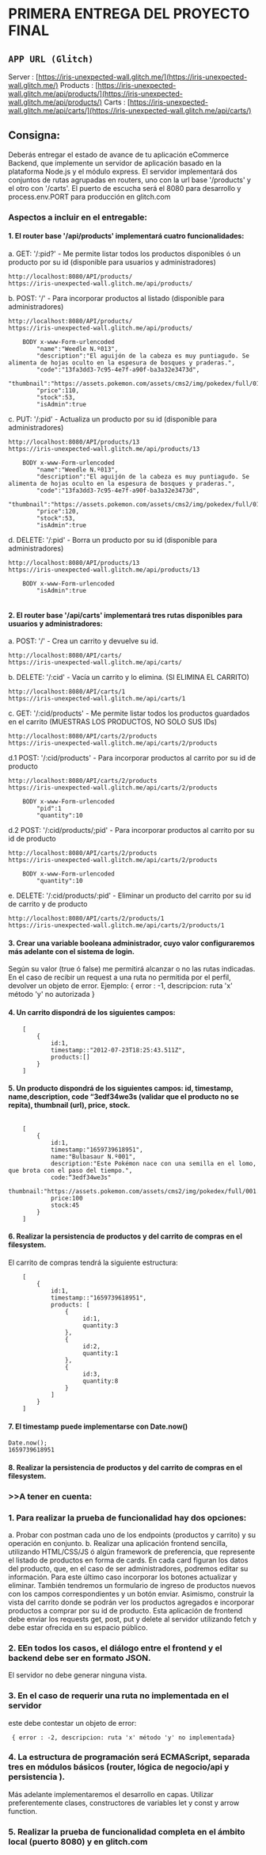 # PRIMERA ENTREGA DEL PROYECTO FINAL


## `APP URL (Glitch)`

Server : 
[https://iris-unexpected-wall.glitch.me/](https://iris-unexpected-wall.glitch.me/)
Products :
[https://iris-unexpected-wall.glitch.me/api/products/](https://iris-unexpected-wall.glitch.me/api/products/)
Carts :
[https://iris-unexpected-wall.glitch.me/api/carts/](https://iris-unexpected-wall.glitch.me/api/carts/)


## Consigna: 
Deberás entregar el estado de avance de tu aplicación eCommerce Backend, que implemente un servidor de aplicación basado en la plataforma Node.js y el módulo express. El servidor implementará dos conjuntos de rutas agrupadas en routers, uno con la url base '/products' y el otro con '/carts'. El puerto de escucha será el 8080 para desarrollo y process.env.PORT para producción en glitch.com

### Aspectos a incluir en el entregable:
#### 1. El router base '/api/products' implementará cuatro funcionalidades:

a. GET: '/:pid?' - Me permite listar todos los productos disponibles ó un producto por su id (disponible para usuarios y administradores)

```
http://localhost:8080/API/products/
https://iris-unexpected-wall.glitch.me/api/products/

```
b. POST: '/' - Para incorporar productos al listado (disponible para administradores)
```
http://localhost:8080/API/products/
https://iris-unexpected-wall.glitch.me/api/products/

    BODY x-www-Form-urlencoded
        "name":"Weedle N.º013",
        "description":"El aguijón de la cabeza es muy puntiagudo. Se alimenta de hojas oculto en la espesura de bosques y praderas.",
        "code":"13fa3dd3-7c95-4e7f-a90f-ba3a32e3473d",
        "thumbnail":"https://assets.pokemon.com/assets/cms2/img/pokedex/full/013.png",
        "price":110,
        "stock":53,
        "isAdmin":true

```
c. PUT: '/:pid' - Actualiza un producto por su id (disponible para administradores)
```
http://localhost:8080/API/products/13
https://iris-unexpected-wall.glitch.me/api/products/13

    BODY x-www-Form-urlencoded
        "name":"Weedle N.º013",
        "description":"El aguijón de la cabeza es muy puntiagudo. Se alimenta de hojas oculto en la espesura de bosques y praderas.",
        "code":"13fa3dd3-7c95-4e7f-a90f-ba3a32e3473d",
        "thumbnail":"https://assets.pokemon.com/assets/cms2/img/pokedex/full/013.png",
        "price":120,
        "stock":53,
        "isAdmin":true
```
d. DELETE: '/:pid' - Borra un producto por su id (disponible para administradores)

```
http://localhost:8080/API/products/13
https://iris-unexpected-wall.glitch.me/api/products/13

    BODY x-www-Form-urlencoded
        "isAdmin":true
    
```

#### 2. El router base '/api/carts' implementará tres rutas disponibles para usuarios y administradores:

a. POST: '/' - Crea un carrito y devuelve su id.
```
http://localhost:8080/API/carts/
https://iris-unexpected-wall.glitch.me/api/carts/

```

b. DELETE: '/:cid' - Vacía un carrito y lo elimina. (SI ELIMINA EL CARRITO)

```
http://localhost:8080/API/carts/1
https://iris-unexpected-wall.glitch.me/api/carts/1

```

c. GET: '/:cid/products' - Me permite listar todos los productos guardados en el carrito (MUESTRAS LOS PRODUCTOS, NO SOLO SUS IDs)
```
http://localhost:8080/API/carts/2/products
https://iris-unexpected-wall.glitch.me/api/carts/2/products
```
d.1 POST: '/:cid/products' - Para incorporar productos al carrito por su id de producto
```
http://localhost:8080/API/carts/2/products
https://iris-unexpected-wall.glitch.me/api/carts/2/products

    BODY x-www-Form-urlencoded
        "pid":1
        "quantity":10

```
d.2 POST: '/:cid/products/;pid' - Para incorporar productos al carrito por su id de producto
```
http://localhost:8080/API/carts/2/products
https://iris-unexpected-wall.glitch.me/api/carts/2/products

    BODY x-www-Form-urlencoded
        "quantity":10

```
e. DELETE: '/:cid/products/:pid' - Eliminar un producto del carrito por su id de carrito y de producto
```
http://localhost:8080/API/carts/2/products/1
https://iris-unexpected-wall.glitch.me/api/carts/2/products/1
```

#### 3. Crear una variable booleana administrador, cuyo valor configuraremos más adelante con el sistema de login.

Según su valor (true ó false) me permitirá alcanzar o no las rutas indicadas. En el caso de recibir un request a una ruta no permitida por el perfil, devolver un objeto de error. Ejemplo: { error : -1, descripcion: ruta 'x' método 'y' no autorizada }


#### 4. Un carrito dispondrá de los siguientes campos: 
```
    [
        {
            id:1,
            timestamp::"2012-07-23T18:25:43.511Z",
            products:[]
        }
    ]
```
#### 5. Un producto dispondrá de los siguientes campos:  id, timestamp, name,description, code “3edf34we3s (validar que el producto no se repita), thumbnail (url), price, stock.
```

    [ 
        { 
            id:1, 
            timestamp:"1659739618951",
            name:"Bulbasaur N.º001",
            description:"Este Pokémon nace con una semilla en el lomo, que brota con el paso del tiempo.",
            code:“3edf34we3s"
            thumbnail:"https://assets.pokemon.com/assets/cms2/img/pokedex/full/001.png",
            price:100
            stock:45
        } 
    ] 

```

#### 6. Realizar la persistencia de productos y del carrito de compras en el filesystem.

El carrito de compras tendrá la siguiente estructura: 
```
    [
        {
            id:1, 
            timestamp::"1659739618951",
            products: [ 
                { 
                     id:1,
                     quantity:3
                },
                { 
                     id:2,
                     quantity:1
                },
                { 
                     id:3,
                     quantity:8
                }                                
            ]
        }
    ]

```

#### 7. El timestamp puede implementarse con Date.now()

```
Date.now();
1659739618951
```

#### 8. Realizar la persistencia de productos y del carrito de compras en el filesystem.



### >>A tener en cuenta:
### 1. Para realizar la prueba de funcionalidad hay dos opciones:

a. Probar con postman cada uno de los endpoints (productos y carrito) y su operación en conjunto.
b. Realizar una aplicación frontend sencilla, utilizando HTML/CSS/JS ó algún framework de preferencia, que represente el listado de productos en forma de cards. En cada card figuran los datos del producto, que, en el caso de ser administradores, podremos editar su información. Para este último caso incorporar los botones actualizar y eliminar. También tendremos un formulario de ingreso de productos nuevos con los campos correspondientes y un botón enviar. Asimismo, construir la vista del carrito donde se podrán ver los productos agregados e incorporar productos a comprar por su id de producto. Esta aplicación de frontend debe enviar los requests get, post, put y delete al servidor utilizando fetch y debe estar ofrecida en su espacio público.

### 2. EEn todos los casos, el diálogo entre el frontend y el backend debe ser en formato JSON. 
El servidor no debe generar ninguna vista.

### 3. En el caso de requerir una ruta no implementada en el servidor
este debe contestar un objeto de error: 
```
 { error : -2, descripcion: ruta 'x' método 'y' no implementada}
```
### 4. La estructura de programación será ECMAScript, separada tres en módulos básicos (router, lógica de negocio/api y persistencia ).
Más adelante implementaremos el desarrollo en capas. Utilizar preferentemente clases, constructores de variables let y const y arrow function.

### 5. Realizar la prueba de funcionalidad completa en el ámbito local (puerto 8080) y en glitch.com

